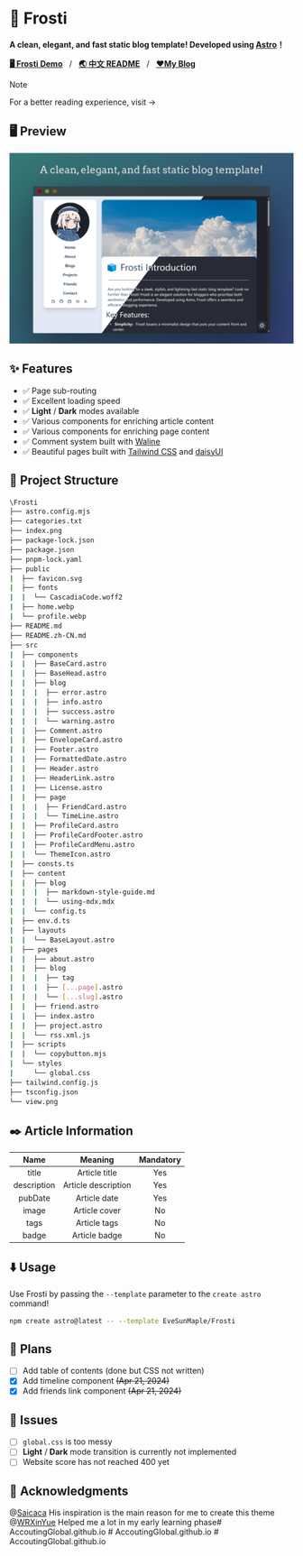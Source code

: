 # 🧊 Frosti

**A clean, elegant, and fast static blog template! Developed using [Astro](https://astro.build/)！**

[**🖥️ Frosti Demo**](https://frosti.saroprock.com)&nbsp;&nbsp;&nbsp;/&nbsp;&nbsp;&nbsp;[**🌏 中文 README**](https://github.com/EveSunMaple/Frosti/blob/main/README.zh-CN.md)&nbsp;&nbsp;&nbsp;/&nbsp;&nbsp;&nbsp;[**❤️My Blog**](https://www.saroprock.com)

> [!NOTE]
> For a better reading experience, visit ->

## 🖥️ Preview

![view](./view.png)

## ✨ Features

- ✅ Page sub-routing
- ✅ Excellent loading speed
- ✅ **Light** / **Dark** modes available
- ✅ Various components for enriching article content
- ✅ Various components for enriching page content
- ✅ Comment system built with [Waline](https://waline.js.org/)
- ✅ Beautiful pages built with [Tailwind CSS](https://tailwindcss.com/) and [daisyUI](https://daisyui.com/)

## 🚀 Project Structure

```sh
\Frosti
├── astro.config.mjs
├── categories.txt
├── index.png
├── package-lock.json
├── package.json
├── pnpm-lock.yaml
├── public
|  ├── favicon.svg
|  ├── fonts
|  |  └── CascadiaCode.woff2
|  ├── home.webp
|  └── profile.webp
├── README.md
├── README.zh-CN.md
├── src
|  ├── components
|  |  ├── BaseCard.astro
|  |  ├── BaseHead.astro
|  |  ├── blog
|  |  |  ├── error.astro
|  |  |  ├── info.astro
|  |  |  ├── success.astro
|  |  |  └── warning.astro
|  |  ├── Comment.astro
|  |  ├── EnvelopeCard.astro
|  |  ├── Footer.astro
|  |  ├── FormattedDate.astro
|  |  ├── Header.astro
|  |  ├── HeaderLink.astro
|  |  ├── License.astro
|  |  ├── page
|  |  |  ├── FriendCard.astro
|  |  |  └── TimeLine.astro
|  |  ├── ProfileCard.astro
|  |  ├── ProfileCardFooter.astro
|  |  ├── ProfileCardMenu.astro
|  |  └── ThemeIcon.astro
|  ├── consts.ts
|  ├── content
|  |  ├── blog
|  |  |  ├── markdown-style-guide.md
|  |  |  └── using-mdx.mdx
|  |  └── config.ts
|  ├── env.d.ts
|  ├── layouts
|  |  └── BaseLayout.astro
|  ├── pages
|  |  ├── about.astro
|  |  ├── blog
|  |  |  ├── tag
|  |  |  ├── [...page].astro
|  |  |  └── [...slug].astro
|  |  ├── friend.astro
|  |  ├── index.astro
|  |  ├── project.astro
|  |  └── rss.xml.js
|  ├── scripts
|  |  └── copybutton.mjs
|  └── styles
|     └── global.css
├── tailwind.config.js
├── tsconfig.json
└── view.png
```

## ✒️ Article Information

| Name | Meaning | Mandatory |
| :---: | :---: | :---: |
| title | Article title | Yes |
| description | Article description | Yes |
| pubDate | Article date | Yes |
| image | Article cover | No |
| tags | Article tags | No |
| badge | Article badge | No |

## ⬇️ Usage

Use Frosti by passing the `--template` parameter to the `create astro` command!

```sh
npm create astro@latest -- --template EveSunMaple/Frosti
```

## 🎯 Plans

- [ ] Add table of contents (done but CSS not written)
- [x] Add timeline component ~~(Apr 21, 2024)~~
- [x] Add friends link component ~~(Apr 21, 2024)~~

## 👀 Issues

- [ ] `global.css` is too messy
- [ ] **Light** / **Dark** mode transition is currently not implemented
- [ ] Website score has not reached 400 yet

## 🎉 Acknowledgments

@[Saicaca](https://github.com/saicaca) His inspiration is the main reason for me to create this theme
@[WRXinYue](https://github.com/WRXinYue) Helped me a lot in my early learning phase#   A c c o u t i n g G l o b a l . g i t h u b . i o 
 
 #   A c c o u t i n g G l o b a l . g i t h u b . i o 
 
 #   A c c o u t i n g G l o b a l . g i t h u b . i o 
 
 